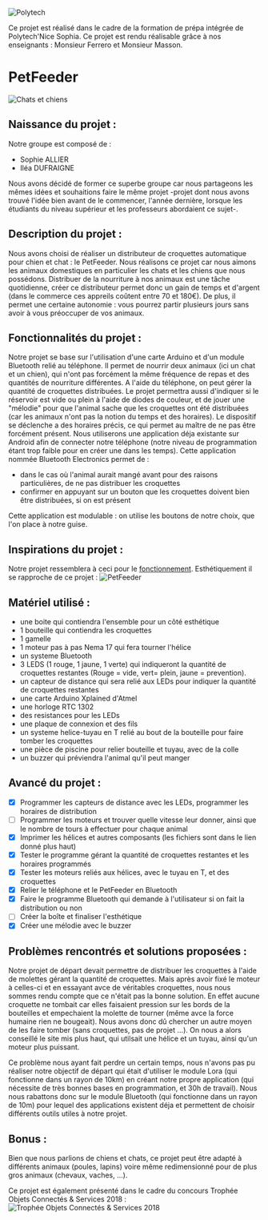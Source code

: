 
![Polytech](http://www.polytechnice.fr/jahia/jsp/jahia/templates/inc/img/polytech_nice-sophia.png)

Ce projet est réalisé dans le cadre de la formation de prépa intégrée de 
Polytech'Nice
Sophia.
Ce projet est rendu réalisable grâce à nos enseignants : Monsieur Ferrero et Monsieur Masson.

# PetFeeder
![Chats et chiens](http://www.psy-qu-aux-pattes.fr/Files/Image/Template/logo-chien-et-chat_petit.gif)

## Naissance du projet :
Notre groupe est composé de : 
* Sophie ALLIER
* Iléa DUFRAIGNE

Nous avons décidé de former ce superbe groupe car nous partageons les mêmes idées et souhaitions faire le même projet -projet dont nous avons trouvé l'idée bien avant de le commencer, l'année dernière, lorsque les étudiants du niveau supérieur et les professeurs abordaient ce sujet-.

## Description du projet :
Nous avons choisi de réaliser un distributeur de croquettes automatique pour chien et chat : le PetFeeder.
Nous réalisons ce projet car nous aimons les animaux domestiques en particulier les chats et les chiens que nous possédons. 
Distribuer de la nourriture à nos animaux est une tâche quotidienne, créer ce distributeur permet donc un gain de temps et d'argent (dans le commerce ces appreils coûtent entre 70 et 180€). De plus, il permet une certaine autonomie : vous pourrez partir plusieurs jours sans avoir à vous préoccuper de vos animaux.

## Fonctionnalités du projet :
Notre projet se base sur l'utilisation d'une carte Arduino et d'un module Bluetooth relié au téléphone. Il permet de nourrir deux animaux (ici un chat et un chien), qui n'ont pas forcément la même fréquence de repas et des quantités de nourriture différentes.
A l'aide du téléphone, on peut gérer la quantité de croquettes distribuées. Le projet permettra aussi d'indiquer si le réservoir est vide ou plein à l'aide de diodes de couleur, et de jouer une "mélodie" pour que l'animal sache que les croquettes ont été distribuées (car les animaux n'ont pas la notion du temps et des horaires). Le dispositif se déclenche a des horaires précis, ce qui permet au maître de ne pas être forcément présent. Nous utiliserons une application déja existante sur Android afin de connecter notre téléphone (notre niveau de programmation étant trop faible pour en créer une dans les temps). 
Cette application nommée Bluetooth Electronics permet de :     
  * dans le cas où l'animal aurait mangé avant pour des raisons particulières, de ne pas distribuer les croquettes
  * confirmer en appuyant sur un bouton que les croquettes doivent bien être distribuées, si on est présent
  
Cette application est modulable : on utilise les boutons de notre choix, que l'on place à notre guise.

##  Inspirations du projet :
Notre projet ressemblera à ceci pour le [fonctionnement](http://www.instructables.com/id/Automatic-Arduino-Powered-Pet-Feeder/). Esthétiquement il se rapproche de ce projet : ![PetFeeder](https://www.firediy.fr/images/articles/catfeeder/final.jpg)

## Matériel utilisé : 
- une boite qui contiendra l'ensemble pour un côté esthétique
- 1 bouteille qui contiendra les croquettes 
- 1 gamelle
- 1 moteur pas à pas Nema 17 qui fera tourner l'hélice
- un systeme Bluetooth 
- 3 LEDS (1 rouge, 1 jaune, 1 verte) qui indiqueront la quantité de croquettes restantes (Rouge = vide, vert= plein, jaune = prevention).
- un capteur de distance qui sera relié aux LEDs pour indiquer la quantité de croquettes restantes
- une carte Arduino Xplained d'Atmel
- une horloge RTC 1302
- des resistances pour les LEDs
- une plaque de connexion et des fils
- un systeme helice-tuyau en T relié au bout de la bouteille pour faire tomber les croquettes
- une pièce de piscine pour relier bouteille et tuyau, avec de la colle
- un buzzer qui préviendra l'animal qu'il peut manger

## Avancé du projet :
- [X] Programmer les capteurs de distance avec les LEDs, programmer les horaires de distribution
- [ ] Programmer les moteurs et trouver quelle vitesse leur donner, ainsi que le nombre de tours à effectuer pour chaque animal
- [X] Imprimer les hélices et autres composants (les fichiers sont dans le lien donné plus haut)
- [X] Tester le programme gérant la quantité de croquettes restantes et les horaires programmés
- [X] Tester les moteurs reliés aux hélices, avec le tuyau en T, et des croquettes
- [X] Relier le téléphone et le PetFeeder en Bluetooth
- [X] Faire le programme Bluetooth qui demande à l'utilisateur si on fait la distribution ou non
- [ ] Créer la boîte et finaliser l'esthétique
- [X] Créer une mélodie avec le buzzer

## Problèmes rencontrés et solutions proposées :
Notre projet de départ devait permettre de distribuer les croquettes à l'aide de molettes gérant la quantité de croquettes. Mais après avoir fixé le moteur à celles-ci et en essayant avce de véritables croquettes, nous nous sommes rendu compte que ce n'était pas la bonne solution. En effet aucune croquette ne tombait car elles faisaient pression sur les bords de la bouteilles et empechaient la molette de tourner (même avce la force humaine rien ne bougeait). Nous avons donc dû chercher un autre moyen de les faire tomber (sans croquettes, pas de projet ...). On nous a alors conseillé le site mis plus haut, qui utilsait une hélice et un tuyau, ainsi qu'un moteur plus puissant.

Ce problème nous ayant fait perdre un certain temps, nous n'avons pas pu réaliser notre objectif de départ qui était d'utiliser le module Lora (qui fonctionne dans un rayon de 10km) en créant notre propre application (qui nécessite de très bonnes bases en programmation, et 30h de travail). Nous nous rabattons donc sur le module Bluetooth (qui fonctionne dans un rayon de 10m) pour lequel des applications existent déja et permettent de choisir différents outils utiles à notre projet.

## Bonus :
Bien que nous parlions de chiens et chats, ce projet peut être adapté à différents animaux (poules, lapins) voire même redimensionné pour de plus gros animaux (chevaux, vaches, ...).

Ce projet est également présenté dans le cadre du concours Trophée Objets Connectés & Services 2018 : ![Trophée Objets Connectés & Services 2018](http://www.telecom-valley.fr/wp-content/uploads/2018/02/TOCS-2018-Header-e-mail.jpg)
